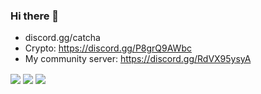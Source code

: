 ### Hi there 👋

 - discord.gg/catcha
 - Crypto: https://discord.gg/P8grQ9AWbc
 - My community server: https://discord.gg/RdVX95ysyA

<img align=center src="https://github-readme-stats.vercel.app/api?username=catcha8&&show_icons=true&title_color=ffffff&icon_color=bb2acf&text_color=daf7dc&bg_color=151515">
<img align=center src="https://github-readme-stats-eight-theta.vercel.app/api/top-langs/?username=catcha8&layout=compact&langs_count=8&theme=react&locale=fr">
<img align=center src="https://profile-counter.glitch.me/catcha8/count.svg">
